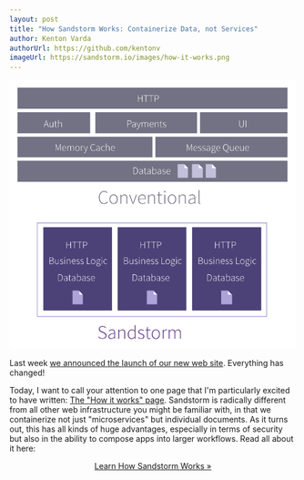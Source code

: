 ```yaml
---
layout: post
title: "How Sandstorm Works: Containerize Data, not Services"
author: Kenton Varda
authorUrl: https://github.com/kentonv
imageUrl: https://sandstorm.io/images/how-it-works.png
---
```


<p style="text-align: center"><a href="/how-it-works"><img src="/images/how-it-works.png"></a></p>

Last week [we announced the launch of our new web site](/news/2016-01-11-website). Everything has changed!

Today, I want to call your attention to one page that I'm particularly excited to have written: [The "How it works" page](/how-it-works). Sandstorm is radically different from all other web infrastructure you might be familiar with, in that we containerize not just "microservices" but individual documents. As it turns out, this has all kinds of huge advantages, especially in terms of security but also in the ability to compose apps into larger workflows. Read all about it here:

<p style="text-align: center"><a href="/how-it-works" class="linkbutton">Learn How Sandstorm Works &raquo;</a></p>
